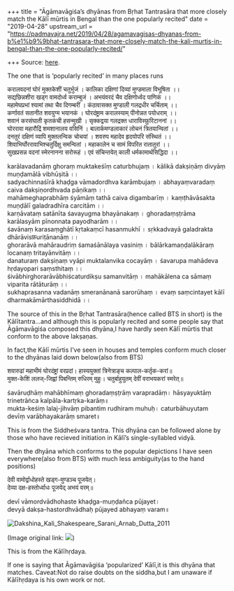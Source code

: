 +++
title = "Āgāmavāgiśa’s dhyānas from Bṛhat Tantrasāra that more closely match the Kālī mūrtis in Bengal than the one popularly recited"
date = "2019-04-28"
upstream_url = "https://padmavajra.net/2019/04/28/agamavagisas-dhyanas-from-b%e1%b9%9bhat-tantrasara-that-more-closely-match-the-kali-murtis-in-bengal-than-the-one-popularly-recited/"

+++
Source: [here](https://padmavajra.net/2019/04/28/agamavagisas-dhyanas-from-b%e1%b9%9bhat-tantrasara-that-more-closely-match-the-kali-murtis-in-bengal-than-the-one-popularly-recited/).

The one that is ‘popularly recited’ in many places runs

करालवदनां घोरं मुक्तकेशीं चतुर्भुजं । कालिका दक्षिणां दिव्यां मुण्डमाला
विभूषिता ।।  
सद्यछिन्नशीरा खड्ग वामदोर्ध्व कराम्बुजं । अभयंवरदं चैव दक्षिणोर्ध्वद
पाणिकं ।।  
महामेघप्रभां श्यामां तथा चैव दिगम्बरीं । कंठावासक्त मुण्डाली गलद्रधीर
चर्चिताम् ।।  
कर्णावतं सतानीत शवयुग्म भयानकं । घोरदंष्ट्राम करालस्याम् पीनोन्नत
पयोधराम् ।।  
शवानं करसंघाती कृतकंची हसन्मुखी । सृक्कद्वया गलद्रक्त धाराविस्फ़ुरिटाननां
।।  
घोररावा महारौद्रिं शमशानालय वसिनिं । बालार्कमण्डलाकारं लोचनं
त्रितयान्वितां ।।  
दनतुरं दक्षिणं व्यापि मुक्तलन्विक चोचयां । शवरुप महादेव हृदयोपरि
संस्थितं ।।  
शिवाभिर्घोररावाभिश्चतुर्दिक्षु समन्वितां । महाकालेन च सामं विपरित
रातातुरां ।।  
सुखप्रसन्न वदनां स्मेरनानना सरोरूहं । एवं संचिन्तयेत् काली
धर्मकामार्थसिद्धिदा ।।

karālavadanāṃ ghoraṃ muktakeśīṃ caturbhujaṃ । kālikā dakṣiṇāṃ divyāṃ
muṇḍamālā vibhūṣitā ।।  
sadyachinnaśīrā khaḍga vāmadordhva karāmbujaṃ । abhayaṃvaradaṃ caiva
dakṣiṇordhvada pāṇikaṃ ।।  
mahāmeghaprabhāṃ śyāmāṃ tathā caiva digambarīṃ । kaṃṭhāvāsakta muṇḍālī
galadradhīra carcitām ।।  
karṇāvataṃ satānīta śavayugma bhayānakaṃ । ghoradaṃṣṭrāma karālasyām
pīnonnata payodharām ।।  
śavānaṃ karasaṃghātī kṛtakaṃcī hasanmukhī । sṛkkadvayā galadrakta
dhārāvisफ़uriṭānanāṃ ।।  
ghorarāvā mahāraudriṃ śamaśānālaya vasiniṃ । bālārkamaṇḍalākāraṃ locanaṃ
tritayānvitāṃ ।।  
danaturaṃ dakṣiṇaṃ vyāpi muktalanvika cocayāṃ । śavarupa mahādeva
hṛdayopari saṃsthitaṃ ।।  
śivābhirghorarāvābhiścaturdikṣu samanvitāṃ । mahākālena ca sāmaṃ
viparita rātāturāṃ ।।  
sukhaprasanna vadanāṃ smeranānanā sarorūhaṃ । evaṃ saṃcintayet kālī
dharmakāmārthasiddhidā ।।

The source of this in the Bṛhat Tantrasāra(hence called BTS in short) is
the Kālītantra…and although this is popularly recited and some people
say that Āgāmavāgiśa composed this dhyāna,I have hardly seen Kālī mūrtis
that conform to the above lakṣaṇas.

In fact,the Kālī mūrtis I’ve seen in houses and temples conform much
closer to the dhyānas laid down below(also from BTS)

शवारुढां महाभीमं घोरदंष्ट्रां वरप्रदां। हास्ययुक्तां त्रिनेत्राङ्च
कल्पाल-कर्तृक-करां॥  
मुक्त-केशिं ललज्-जिह्वां पिबन्तिम् रुधिरम् मुहुः। चतुर्बाहुयुतम् देवीं
वराभयकरां स्मरेत्॥

śavāruḍhāṃ mahābhīmaṃ ghoradaṃṣṭrāṃ varapradāṃ। hāsyayuktāṃ trinetrāṅca
kalpāla-kartṛka-karāṃ॥  
mukta-keśiṃ lalaj-jihvāṃ pibantim rudhiram muhuḥ। caturbāhuyutam devīṃ
varābhayakarāṃ smaret॥

This is from the Siddheśvara tantra. This dhyāna can be followed alone
by those who have recieved initiation in Kālī’s single-syllabled vidyā.

Then the dhyāna which conforms to the popular depictions I have seen
everywhere(also from BTS) with much less ambiguity(as to the hand
positions)

देवी वामोर्द्वाधोहस्ते खड्ग-मुण्डञ्च पूजयेत्।  
देव्या दक्ष-हस्तोर्ध्वाधः पूजयेद् अभयं वरम्॥

devī vāmordvādhohaste khaḍga-muṇḍañca pūjayet।  
devyā dakṣa-hastordhvādhaḥ pūjayed abhayaṃ varam॥

![Dakshina_Kali_Shakespeare_Sarani_Arnab_Dutta_2011](https://padmavajrablog.files.wordpress.com/2019/04/dakshina_kali_shakespeare_sarani_arnab_dutta_2011.jpg?w=739)

(Image original link:
![](https://commons.wikimedia.org/wiki/File:Dakshina_Kali_Shakespeare_Sarani_Arnab_Dutta_2011.jpg))

This is from the Kālīhṛdaya.

If one is saying that Āgāmavāgiśa ‘popularized’ Kālī,it is this dhyāna
that matches. Caveat:Not do raise doubts on the siddha,but I am unaware
if Kālīhṛdaya is his own work or not.


